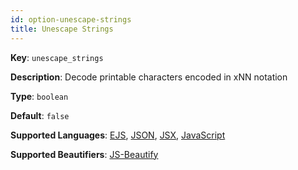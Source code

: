 ```yaml
---
id: option-unescape-strings
title: Unescape Strings
---
```

**Key**: `unescape_strings`

**Description**: Decode printable characters encoded in xNN notation

**Type**: `boolean`

**Default**: `false`

**Supported Languages**: [EJS](/docs/language-ejs.html), [JSON](/docs/language-json.html), [JSX](/docs/language-jsx.html), [JavaScript](/docs/language-javascript.html)

**Supported Beautifiers**: [JS-Beautify](/docs/beautifier-js-beautify.html)
